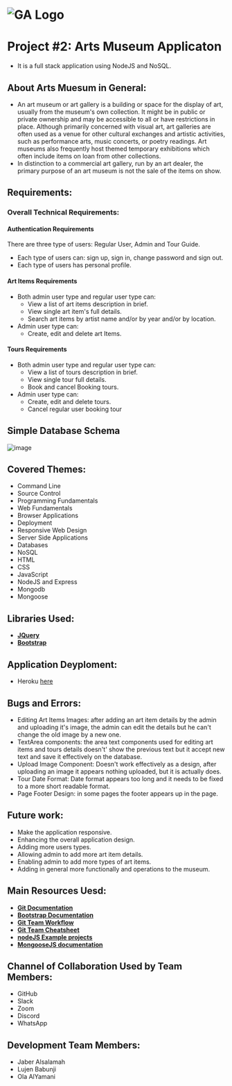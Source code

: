 # ![GA Logo](https://ga-dash.s3.amazonaws.com/production/assets/logo-9f88ae6c9c3871690e33280fcf557f33.png) 

# Project #2: Arts Museum Applicaton
- It is a full stack application using NodeJS and NoSQL.

## About Arts Muesum in General:
- An art museum or art gallery is a building or space for the display of art, usually from the museum's own collection. It might be in public or private ownership and may be accessible to all or have restrictions in place. Although primarily concerned with visual art, art galleries are often used as a venue for other cultural exchanges and artistic activities, such as performance arts, music concerts, or poetry readings. Art museums also frequently host themed temporary exhibitions which often include items on loan from other collections.
- In distinction to a commercial art gallery, run by an art dealer, the primary purpose of an art museum is not the sale of the items on show.

## Requirements:

### Overall Technical Requirements:

#### Authentication Requirements
There are three type of users: Regular User, Admin and Tour Guide.
- Each type of users can: sign up, sign in, change password and sign out.
- Each type of users has personal profile.

#### Art Items Requirements
- Both admin user type and regular user type can:
    - View a list of art items description in brief.
    - View single art item's full details.
    - Search art items by artist name and/or by year and/or by location.
- Admin user type can:
    - Create, edit and delete art Items.

#### Tours Requirements
- Both admin user type and regular user type can:
    - View a list of tours description in brief.
    - View single tour full details.
    - Book and cancel Booking tours. 
- Admin user type can:
    - Create, edit and delete tours.
    - Cancel regular user booking tour

## Simple Database Schema
![image](https://media.git.generalassemb.ly/user/26796/files/f6d3ba00-7591-11ea-8da1-480b5736328b)

## Covered Themes: 
- Command Line
- Source Control
- Programming Fundamentals
- Web Fundamentals
- Browser Applications
- Deployment
- Responsive Web Design
- Server Side Applications
- Databases
- NoSQL
- HTML
- CSS
- JavaScript
- NodeJS and Express
- Mongodb
- Mongoose

## Libraries Used:
- **[JQuery](https://jquery.com)**
- **[Bootstrap](https://www.npmjs.com/package/bootstrap)**

## Application Deyploment:
- Heroku [here](https://devcenter.heroku.com/articles/deploying-nodejs)

## Bugs and Errors: 
- Editing Art Items Images: after adding an art item details by the admin and uploading it's image, the admin can edit the details but he can't change the old image by a new one.
- TextArea components: the area text components used for editing art items and tours details doesn't' show the previous text but it accept new text and save it effectively on the database.
- Upload Image Component: Doesn't work effectively as a design, after uploading an image it appears nothing uploaded, but it is actually does.
- Tour Date Format: Date format appears too long and it needs to be fixed to a more short readable format. 
- Page Footer Design: in some pages the footer appears up in the page. 

## Future work: 
- Make the application responsive.
- Enhancing the overall application design. 
- Adding more users types.
- Allowing admin to add more art item details.
- Enabling admin to add more types of art items.
- Adding in general more functionally and operations to the museum.

## Main Resources Uesd: 
- **[Git Documentation](https://git-scm.com/doc)**
- **[Bootstrap Documentation](https://getbootstrap.com/docs/4.1/getting-started/introduction/)**
- **[Git Team Workflow](https://www.atlassian.com/git/tutorials/comparing-workflows)**
- **[Git Team Cheatsheet](https://jameschambers.co/writing/git-team-workflow-cheatsheet/)**
- **[nodeJS Example projects](https://github.com/sqreen/awesome-nodejs-projects)**
- **[MongooseJS documentation](https://mongoosejs.com/docs/index.html)**

## Channel of Collaboration Used by Team Members: 
- GitHub
- Slack
- Zoom 
- Discord
- WhatsApp

## Development Team Members: 
- Jaber Alsalamah
- Lujen Babunji
- Ola AlYamani
